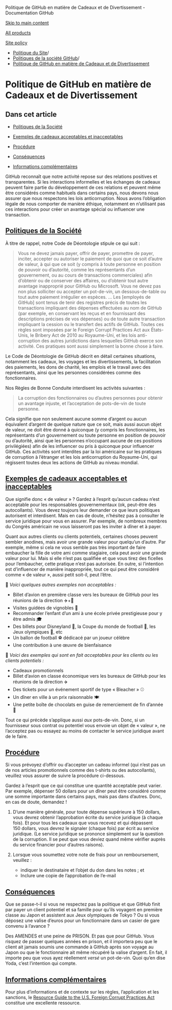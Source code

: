 Politique de GitHub en matière de Cadeaux et de Divertissement - Documentation GitHub

[Skip to main content](#main-content)

[All products](/fr)

[Site policy](/site-policy)

* [Politique du Site](/fr/site-policy)/
* [Politiques de la société GitHub](/fr/site-policy/github-company-policies)/
* [Politique de GitHub en matière de Cadeaux et de Divertissement](/fr/site-policy/github-company-policies/github-gifts-and-entertainment-policy)

Politique de GitHub en matière de Cadeaux et de Divertissement
==========

Dans cet article
----------

* [Politiques de la Société](#company-policies)

* [Exemples de cadeaux acceptables et inacceptables](#examples-of-acceptable-and-unacceptable-gifts)

* [Procédure](#process)

* [Conséquences](#consequences)

* [Informations complémentaires](#more-information)

GitHub reconnaît que notre activité repose sur des relations positives et transparentes. Si les interactions informelles et les échanges de cadeaux peuvent faire partie du développement de ces relations et peuvent même être considérés comme habituels dans certains pays, nous devons nous assurer que nous respectons les lois anticorruption. Nous avons l’obligation légale de nous comporter de manière éthique, notamment en n’utilisant pas ces interactions pour créer un avantage spécial ou influencer une transaction.

[Politiques de la Société](#company-policies)
----------

À titre de rappel, notre Code de Déontologie stipule ce qui suit :

>
>
> Vous ne devez jamais payer, offrir de payer, promettre de payer, inciter, accepter ou autoriser le paiement de quoi que ce soit d’autre de valeur, à qui que ce soit (y compris à toute personne en position de pouvoir ou d’autorité, comme les représentants d’un gouvernement, ou au cours de transactions commerciales) afin d’obtenir ou de conserver des affaires, ou d’obtenir tout autre avantage inapproprié pour GitHub ou Microsoft. Vous ne devez pas non plus solliciter ou accepter un pot-de-vin, un dessous-de-table ou tout autre paiement irrégulier en espèces. ... Les [employés de GitHub] sont tenus de tenir des registres précis de toutes les transactions impliquant des dépenses effectuées au nom de GitHub (par exemple, en conservant les reçus et en fournissant des descriptions précises de vos dépenses) ou de toute autre transaction impliquant la cession ou le transfert des actifs de GitHub. Toutes ces règles sont imposées par le Foreign Corrupt Practices Act aux États-Unis, le Bribery Act de 2010 au Royaume-Uni, et les lois anti-corruption des autres juridictions dans lesquelles GitHub exerce son activité. Ces pratiques sont aussi simplement la bonne chose à faire.
>
>

Le Code de Déontologie de GitHub décrit en détail certaines situations, notamment les cadeaux, les voyages et les divertissements, la facilitation des paiements, les dons de charité, les emplois et le travail avec des représentants, ainsi que les personnes considérées comme des fonctionnaires.

Nos Règles de Bonne Conduite interdisent les activités suivantes :

>
>
> La corruption des fonctionnaires ou d’autres personnes pour obtenir un avantage injuste, et l’acceptation de pots-de-vin de toute personne.
>
>

Cela signifie que non seulement aucune somme d’argent ou aucun équivalent d’argent de quelque nature que ce soit, mais aussi aucun objet de valeur, ne doit être donné à quiconque (y compris les fonctionnaires, les représentants d’un gouvernement ou toute personne en position de pouvoir ou d’autorité, ainsi que les personnes n’occupant aucune de ces positions privilégiées) afin de les influencer ou pris à quiconque pour influencer GitHub. Ces activités sont interdites par la loi américaine sur les pratiques de corruption à l’étranger et les lois anticorruption du Royaume-Uni, qui régissent toutes deux les actions de GitHub au niveau mondial.

[Exemples de cadeaux acceptables et inacceptables](#examples-of-acceptable-and-unacceptable-gifts)
----------

Que signifie donc « de valeur » ? Gardez à l’esprit qu’aucun cadeau n’est acceptable pour les responsables gouvernementaux (ok, peut-être des autocollants). Vous devez toujours leur demander ce que leurs politiques autorisent et interdisent. Mais en cas de doute, n’hésitez pas à consulter le service juridique pour vous en assurer. Par exemple, de nombreux membres du Congrès américain ne vous laisseront pas les inviter à dîner et à payer.

Quant aux autres clients ou clients potentiels, certaines choses peuvent sembler anodines, mais avoir une grande valeur pour quelqu’un d’autre. Par exemple, même si cela ne vous semble pas très important de faire embaucher la fille de votre ami comme stagiaire, cela peut avoir une grande valeur pour lui. Mais si elle n’est pas qualifiée et que vous tirez des ficelles pour l’embaucher, cette pratique n’est pas autorisée. En outre, si l’intention est d’influencer de manière inappropriée, tout ce qui peut être considéré comme « de valeur », aussi petit soit-il, peut l’être.

🙅 *Voici quelques autres exemples non acceptables :*

* Billet d’avion en première classe vers les bureaux de GitHub pour les réunions de la direction ✈️+🍾
* Visites guidées de vignobles 🍷
* Recommander l’enfant d’un ami à une école privée prestigieuse pour y être admis 🎓
* Des billets pour Disneyland 👸, la Coupe du monde de football 🥅, les Jeux olympiques 🏅, etc
* Un ballon de football ⚽️ dédicacé par un joueur célèbre
* Une contribution à une œuvre de bienfaisance

🙆 *Voici des exemples qui sont en fait acceptables pour les clients ou les clients potentiels :*

* Cadeaux promotionnels
* Billet d’avion en classe économique vers les bureaux de GitHub pour les réunions de la direction ✈️
* Des tickets pour un événement sportif de type « Bleacher » ⚾️
* Un dîner en ville à un prix raisonnable 🍽
* Une petite boîte de chocolats en guise de remerciement de fin d’année 🍫

Tout ce qui précède s’applique aussi *aux* pots-de-vin. Donc, si un fournisseur sous contrat ou potentiel vous envoie un objet de « valeur », ne l’acceptez pas ou essayez au moins de contacter le service juridique avant de le faire.

[Procédure](#process)
----------

Si vous prévoyez d’offrir ou d’accepter un cadeau informel (qui n’est pas un de nos articles promotionnels comme des t-shirts ou des autocollants), veuillez vous assurer de suivre la procédure ci-dessous.

Gardez à l’esprit que ce qui constitue une quantité acceptable peut varier. Par exemple, dépenser 50 dollars pour un dîner peut être considéré comme une somme importante dans certains pays, mais pas dans d’autres. Donc, en cas de doute, demandez !

1. D’une manière générale, pour toute dépense supérieure à 150 dollars, vous devrez obtenir l’approbation écrite du service juridique (à chaque fois). Et pour tous les cadeaux que vous recevez et qui dépassent 150 dollars, vous devrez le signaler (chaque fois) par écrit au service juridique. (Le service juridique se prononce simplement sur la question de la corruption. Il se peut que vous deviez quand même vérifier auprès du service financier pour d’autres raisons).

2. Lorsque vous soumettez votre note de frais pour un remboursement, veuillez :

   * indiquer le destinataire et l’objet du don dans les notes ; et
   * Inclure une copie de l’approbation de l’e-mail

[Conséquences](#consequences)
----------

Que se passe-t-il si vous ne respectez pas la politique et que GitHub finit par payer un client potentiel et sa famille pour qu’ils voyagent en première classe au Japon et assistent aux Jeux olympiques de Tokyo ? Ou si vous déposez une valise d’euros pour un fonctionnaire dans un casier de gare convenu à l’avance ?

Des AMENDES et une peine de PRISON. Et pas que pour GitHub. Vous risquez de passer quelques années en prison, et il importera peu que le client ait jamais soumis une commande à GitHub après son voyage au Japon ou que le fonctionnaire ait même récupéré la valise d’argent. En fait, il importe peu que vous ayez réellement *versé* un pot-de-vin. Quoi qu’en dise Yoda, c’est l’intention qui compte.

[Informations complémentaires](#more-information)
----------

Pour plus d’informations et de contexte sur les règles, l’application et les sanctions, le [Resource Guide to the U.S. Foreign Corrupt Practices Act](https://www.justice.gov/sites/default/files/criminal-fraud/legacy/2015/01/16/guide.pdf) constitue une excellente ressource.
